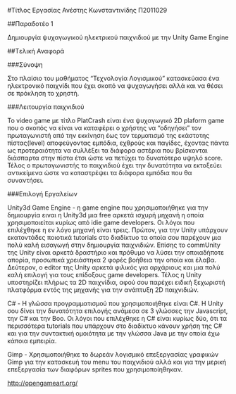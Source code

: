 #Τίτλος Εργασίας
Ανέστης Κωνσταντινίδης
Π2011029

##Παραδοτέο 1

Δημιουργία ψυχαγωγικού ηλεκτρικού παιχνιδιού με την Unity Game Engine 

##Tελική Αναφορά

###Σύνοψη

Στο πλαίσιο του μαθήματος “Τεχνολογία Λογισμικού” κατασκεύασα ένα ηλεκτρονικό παιχνίδι που έχει σκοπό να ψυχαγωγήσει αλλά και να θέσει σε πρόκληση το χρηστή.

###Λειτουργία παιχνιδιού

Το video game με τίτλο PlatCrash είναι ένα ψυχαγωγικό 2D plaform game που ο σκοπός να είναι να καταφέρει ο χρήστης να “οδηγήσει” τον πρωταγωνιστή από την εκκίνηση έως τον τερματισμό της εκάστοτης πίστας(level) αποφεύγοντας εμπόδια, εχθρούς και παγίδες, έχοντας πάντα ως προτεραιότητα να συλλέξει τα διάφορα αστέρια που βρίσκονται διάσπαρτα στην πίστα έτσι ώστε να πετύχει το δυνατότερο υψηλό score. Τέλος ο πρωταγωνιστής το παιχνιδιού έχει την δυνατότητα να εκτοξεύει αντικείμενα ώστε να καταστρέψει τα διάφορα εμπόδια που θα συναντήσει.   

###Επιλογή Εργαλείων

Unity3d Game Engine - η game engine που χρησιμοποιήθηκε για την δημιουργία ειναι η Unity3d μια free αρκετά ισχυρή μηχανή η οποία χρησιμοποιείται κυρίως από idie game developers. 
Οι λόγοι που επιλέχθηκε η εν λόγο μηχανή είναι τρεις. Πρώτον, για την Unity υπάρχουν εκατοντάδες ποιοτικά tutorials στο διαδίκτυο τα οποία σου παρέχουν μια πολύ καλή εισαγωγή στην δημιουργία παιχνιδιών. Επίσης το commUnity της Unity είναι αρκετά δραστήριο και πρόθυμο να λύσει την οποιαδήποτε απορία, προσωπικά χρειάστηκα 2 φορές βοήθεια την οποία και έλαβα. Δεύτερον, ο editor της Unity αρκετά φιλικός για αρχάριους και μια πολύ καλή επιλογή για τους επίδοξους game developers. Τέλος η Unity υποστηρίζει πλήρως τα 2D παιχνίδια, αφού σου παρέχει ειδική ξεχωριστή πλατφόρμα εντός της μηχανής για την ανάπτυξη 2D παιχνιδιών.

C# - Η γλώσσα προγραμματισμού που χρησιμοποιήθηκε είναι C#. H Unity σου δίνει την δυνατότητα επιλογής ανάμεσα σε 3 γλώσσες την  Javascript, την C# και την Boo. Οι λόγοι που επιλέχθηκε η C# είναι κυρίως δύο, ότι τα περισσότερα tutorials που υπάρχουν στο διαδίκτυο κάνουν χρήση της C# και για την συντακτική ομοιότητα με την γλώσσα Java με την οποία έχω κάποια εμπειρία.

Gimp - Χρησιμοποιήθηκε το δωρεάν λογισμικό επεξεργασίας γραφικών Gimp για την κατασκευή του menu του παιχνιδιού αλλά και για την μερική επεξεργασία των διαφόρων sprites που χρησιμοποίηθηκαν.  

   





http://opengameart.org/

